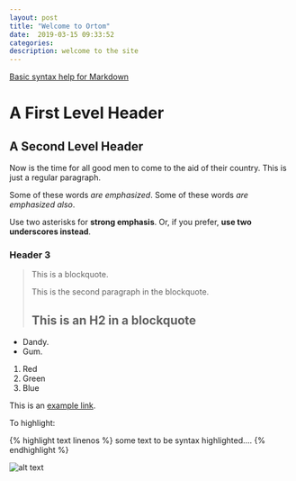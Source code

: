 ```yaml
---
layout: post
title: "Welcome to Ortom"
date:  2019-03-15 09:33:52
categories:
description: welcome to the site
---
```


[Basic syntax help for Markdown](http://daringfireball.net/projects/markdown/basics)

A First Level Header
====================

A Second Level Header
---------------------

Now is the time for all good men to come to
the aid of their country. This is just a
regular paragraph.

Some of these words *are emphasized*.
Some of these words _are emphasized also_.

Use two asterisks for **strong emphasis**.
Or, if you prefer, __use two underscores instead__.

### Header 3

> This is a blockquote.
>
> This is the second paragraph in the blockquote.
>
> ## This is an H2 in a blockquote


*   Dandy.
*   Gum.

1.  Red
2.  Green
3.  Blue

This is an [example link](http://example.com/).


[1]: http://google.com/        "Google"
[2]: http://search.yahoo.com/  "Yahoo Search"
[3]: http://search.msn.com/    "MSN Search"

To highlight:

{% highlight text linenos %}
some text to be syntax highlighted....
{% endhighlight %}


![alt text](/path/to/img.jpg "Title")
